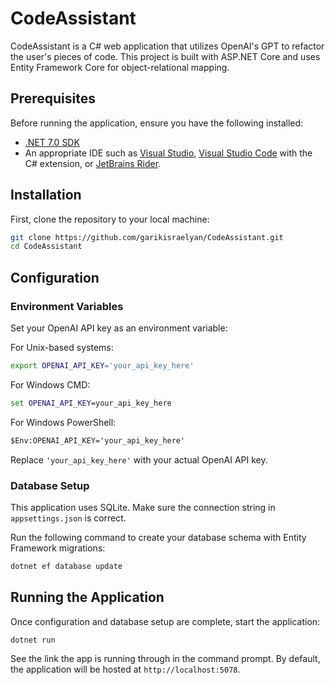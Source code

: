 # CodeAssistant

CodeAssistant is a C# web application that utilizes OpenAI's GPT to refactor the user's pieces of code. This project is built with ASP.NET Core and uses Entity Framework Core for object-relational mapping.

## Prerequisites

Before running the application, ensure you have the following installed:
- [.NET 7.0 SDK](https://dotnet.microsoft.com/download/dotnet/7.0)
- An appropriate IDE such as [Visual Studio](https://visualstudio.microsoft.com/), [Visual Studio Code](https://code.visualstudio.com/) with the C# extension, or [JetBrains Rider](https://www.jetbrains.com/rider/).

## Installation

First, clone the repository to your local machine:

```sh
git clone https://github.com/garikisraelyan/CodeAssistant.git
cd CodeAssistant
```

## Configuration

### Environment Variables

Set your OpenAI API key as an environment variable:

For Unix-based systems:
```sh
export OPENAI_API_KEY='your_api_key_here'
```

For Windows CMD:
```cmd
set OPENAI_API_KEY=your_api_key_here
```

For Windows PowerShell:
```ps
$Env:OPENAI_API_KEY='your_api_key_here'
```

Replace `'your_api_key_here'` with your actual OpenAI API key.

### Database Setup

This application uses SQLite. Make sure the connection string in `appsettings.json` is correct.

Run the following command to create your database schema with Entity Framework migrations:

```sh
dotnet ef database update
```

## Running the Application

Once configuration and database setup are complete, start the application:

```sh
dotnet run
```

See the link the app is running through in the command prompt. By default, the application will be hosted at `http://localhost:5078`.
